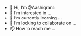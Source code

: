 - 👋 Hi, I’m @Aashiqrana
- 👀 I’m interested in ...
- 🌱 I’m currently learning ...
- 💞️ I’m looking to collaborate on ...
- 📫 How to reach me ...

<!---
Aashiqrana/Aashiqrana is a ✨ special ✨ repository because its `README.md` (this file) appears on your GitHub profile.
You can click the Preview link to take a look at your changes.
--->
